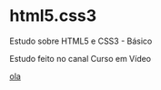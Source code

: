 # html5.css3
 Estudo sobre HTML5 e CSS3 - Básico

Estudo feito no  canal Curso em Vídeo

<a href="execícios/modulo - 4/ex031 - media queries/imagens/mq002/index.html"> ola</a>
